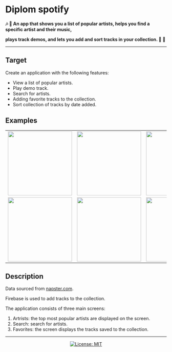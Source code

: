 # Diplom spotify

**:notes: :guitar: An app that shows you a list of popular artists, helps you find a specific artist and their music,**

**plays track demos, and lets you add and sort tracks in your collection. :musical_keyboard: :drum:**

---

## Target
Create an application with the following features:
- View a list of popular artists.
- Play demo track.
- Search for artists.
- Adding favorite tracks to the collection.
- Sort collection of tracks by date added.

## Examples

<div style="text-align: center">
    <table>
        <tr>
            <td style="text-align: center">
                    <img src="https://user-images.githubusercontent.com/61422831/217174328-ff0e37eb-6b79-4419-a7a0-751ace17c9bf.gif" width="200"/>
            </td>            
            <td style="text-align: center">
                    <img src="https://user-images.githubusercontent.com/61422831/217175865-5f259eaa-ab4d-42e4-b48b-2f984a8b629d.gif" width="200"/>
            </td>
            <td style="text-align: center">
                    <img src="https://user-images.githubusercontent.com/61422831/217175885-9d423e0d-62bd-4e83-a173-2839ae03cfcc.gif" width="200"/>
            </td>
        </tr>
        <tr>
            <td style="text-align: center">
                    <img src="https://user-images.githubusercontent.com/61422831/217175901-e0036bb6-b6c2-4be3-8b35-c35ebdc9ce8b.gif" width="200"/>
            </td>
            <td style="text-align: center">
                    <img src="https://user-images.githubusercontent.com/61422831/217175907-14e1a084-6485-4d84-bc3e-dc28464ae360.gif" width="200"/>
            </td>
            <td style="text-align: center">
                    <img src="https://user-images.githubusercontent.com/61422831/217175933-998743bb-a15f-4bcb-8243-e5a22480bcb1.gif" width="200"/>
            </td>
        </tr>
    </table>
</div>

## Description
Data sourced from [napster.com](https://developer.napster.com/)​.

Firebase is used to add tracks to the collection.

The application consists of three main screens:
1. Artrists: the top most popular artists are displayed on the screen.
2. Search: search for artists.
3. Favorites: the screen displays the tracks saved to the collection.

---

<p align="center">
    <a href="https://opensource.org/licenses/MIT"><img src="https://img.shields.io/badge/license-MIT-purple.svg" alt="License: MIT"></a>
</p>
